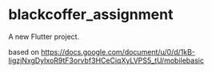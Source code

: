 # blackcoffer_assignment

A new Flutter project.


based on https://docs.google.com/document/u/0/d/1kB-IigzjNxgDyIxoR9tF3orvbf3HCeCiqXyLVPS5_tU/mobilebasic
